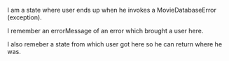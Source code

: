 I am a state where user ends up when he invokes a MovieDatabaseError (exception). 

I remember an errorMessage of an error which brought a user here.

I also remeber a state from which user got here so he can return where he was.